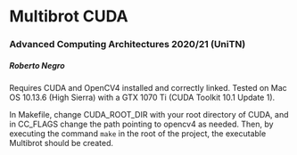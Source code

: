 # Multibrot CUDA
### Advanced Computing Architectures 2020/21 (UniTN)
##### Roberto Negro

Requires CUDA and OpenCV4 installed and correctly linked.
Tested on Mac OS 10.13.6 (High Sierra) with a GTX 1070 Ti (CUDA Toolkit 10.1 Update 1).

In Makefile, change CUDA_ROOT_DIR with your root directory of CUDA, and in CC_FLAGS change the path pointing to opencv4 as needed. 
Then, by executing the command ```make``` in the root of the project, the executable Multibrot should be created.
